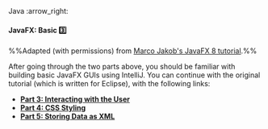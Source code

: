 <link rel="stylesheet" href="{{baseUrl}}/css/textbook.css">

<div class="website-content">

<div id="path">Java :arrow_right: </div>

<div id="title">

#### JavaFX: Basic :three:

</div>

<div id="body">

%%Adapted (with permissions) from [Marco Jakob's JavaFX 8 tutorial](http://code.makery.ch/library/javafx-8-tutorial/).%%

<panel header="**Part 1: Scene Builder**">
  <include src="part01/part01.md" />
</panel>
<panel header="**Part 2: Model and TableView**">
  <include src="part02/part02.md" />
</panel>

<p/>
After going through the two parts above, you should be familiar with building basic JavaFX GUIs using IntelliJ. You can continue with the original tutorial (which is written for Eclipse), with the following links:

* [**Part 3: Interacting with the User**](http://code.makery.ch/library/javafx-8-tutorial/part3/)
* [**Part 4: CSS Styling**](http://code.makery.ch/library/javafx-8-tutorial/part4/)
* [**Part 5: Storing Data as XML**](http://code.makery.ch/library/javafx-8-tutorial/part5/)

</div>

<div id="extras">
<div>

</div>
